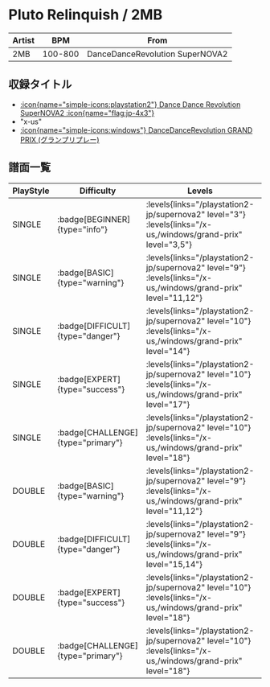 # Pluto Relinquish / 2MB

|Artist|BPM|From|
|------|---|----|
|2MB|100-800|DanceDanceRevolution SuperNOVA2|

## 収録タイトル

- [:icon{name="simple-icons:playstation2"} Dance Dance Revolution SuperNOVA2 :icon{name="flag:jp-4x3"}](/playstation2-jp/supernova2)
- "x-us"
- [:icon{name="simple-icons:windows"} DanceDanceRevolution GRAND PRIX (グランプリプレー)](/windows/grand-prix)


## 譜面一覧

|PlayStyle|Difficulty|Levels|Notes|Movie|
|---------|----------|------|-----|-----|
|SINGLE| :badge[BEGINNER]{type="info"}| :levels{links="/playstation2-jp/supernova2" level="3"} :levels{links="/x-us,/windows/grand-prix" level="3,5"}|47/0||
|SINGLE| :badge[BASIC]{type="warning"}| :levels{links="/playstation2-jp/supernova2" level="9"} :levels{links="/x-us,/windows/grand-prix" level="11,12"}|342/36||
|SINGLE| :badge[DIFFICULT]{type="danger"}| :levels{links="/playstation2-jp/supernova2" level="10"} :levels{links="/x-us,/windows/grand-prix" level="14"}|397/10||
|SINGLE| :badge[EXPERT]{type="success"}| :levels{links="/playstation2-jp/supernova2" level="10"} :levels{links="/x-us,/windows/grand-prix" level="17"}|546/13||
|SINGLE| :badge[CHALLENGE]{type="primary"}| :levels{links="/playstation2-jp/supernova2" level="10"} :levels{links="/x-us,/windows/grand-prix" level="18"}|557/17||
|DOUBLE| :badge[BASIC]{type="warning"}| :levels{links="/playstation2-jp/supernova2" level="9"} :levels{links="/x-us,/windows/grand-prix" level="11,12"}|325/23||
|DOUBLE| :badge[DIFFICULT]{type="danger"}| :levels{links="/playstation2-jp/supernova2" level="9"} :levels{links="/x-us,/windows/grand-prix" level="15,14"}|398/19||
|DOUBLE| :badge[EXPERT]{type="success"}| :levels{links="/playstation2-jp/supernova2" level="10"} :levels{links="/x-us,/windows/grand-prix" level="18"}|531/3||
|DOUBLE| :badge[CHALLENGE]{type="primary"}| :levels{links="/playstation2-jp/supernova2" level="10"} :levels{links="/x-us,/windows/grand-prix" level="18"}|562/12||
